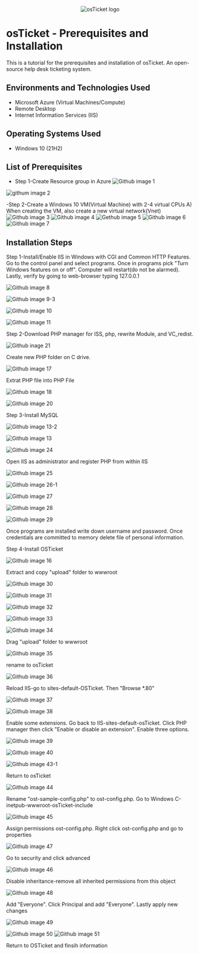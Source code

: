 <p align="center">
<img src="https://i.imgur.com/Clzj7Xs.png" alt="osTicket logo"/>
</p>

<h1>osTicket - Prerequisites and Installation</h1>
This is a tutorial for the prerequisites and installation of osTicket. An open-source help desk ticketing system.<br />




<h2>Environments and Technologies Used</h2>

- Microsoft Azure (Virtual Machines/Compute)
- Remote Desktop
- Internet Information Services (IIS)

<h2>Operating Systems Used </h2>

- Windows 10</b> (21H2)

<h2>List of Prerequisites</h2>

- Step 1-Create Resource group in Azure 
![Github image 1](https://github.com/PatrickJohnsonX7/osticket-prereqs/assets/163357195/8d0ad429-ae97-4adc-9917-35e0a600a16f)


![githum image 2](https://github.com/PatrickJohnsonX7/osticket-prereqs/assets/163357195/2e6f4775-516c-4971-8bb8-cc8ddbd37a9f)


-Step 2-Create a Windows 10 VM(Virtual Machine) with 2-4 virtual CPUs
  A) When creating the VM, also create a new virtual network(Vnet)
![Github image 3](https://github.com/PatrickJohnsonX7/osticket-prereqs/assets/163357195/ad299366-1359-40ea-8161-36ffa5e079e7)
![Github image 4](https://github.com/PatrickJohnsonX7/osticket-prereqs/assets/163357195/13b78ba1-78b2-4523-a003-8a63f16aa4cc)
 ![Gethub image 5](https://github.com/PatrickJohnsonX7/osticket-prereqs/assets/163357195/b4a986f5-a6a2-4e6c-830d-b05effa532d5)
 ![Github image 6](https://github.com/PatrickJohnsonX7/osticket-prereqs/assets/163357195/675edc78-bed2-4296-8310-7b316b98f709)
![Github image 7](https://github.com/PatrickJohnsonX7/osticket-prereqs/assets/163357195/9548f7cf-de20-439a-ad48-d00d48f33071)



<h2>Installation Steps</h2>
Step 1-Install/Enable IIS in Windows with CGI and Common HTTP Features. Go to the control panel and select programs. Once in programs pick "Turn Windows features on or off". Computer will restart(do not be alarmed). Lastly, verify by going to web-browser typing 127.0.0.1

![Github image 8](https://github.com/PatrickJohnsonX7/osticket-prereqs/assets/163357195/1ebd018d-0cf4-4304-8159-7ea01f931dbf)

![Github image 9-3](https://github.com/PatrickJohnsonX7/osticket-prereqs/assets/163357195/eadf0f8c-73a4-4663-ba13-e45dc4cc9e75)

![Github image 10](https://github.com/PatrickJohnsonX7/osticket-prereqs/assets/163357195/983eb698-a7eb-4564-88ea-8944937c1090)


![Github image 11](https://github.com/PatrickJohnsonX7/osticket-prereqs/assets/163357195/111fb1ce-22a4-475c-b0be-80f5b625ac57)

Step 2-Download PHP manager for ISS, php, rewrite Module, and VC_redist.


![Github inage 21](https://github.com/PatrickJohnsonX7/osticket-prereqs/assets/163357195/68fe145b-1491-4e4e-b1be-9c878d83fcda)

Create new PHP folder on C drive.


![Github image 17](https://github.com/PatrickJohnsonX7/osticket-prereqs/assets/163357195/58a5ce6d-6369-46a8-90c1-a400422b8351)

Extrat PHP file into PHP File

![Github image 18](https://github.com/PatrickJohnsonX7/osticket-prereqs/assets/163357195/ea102242-2f0b-416b-a276-76e3869f01ab)


![Github image 20](https://github.com/PatrickJohnsonX7/osticket-prereqs/assets/163357195/60d81a97-95fe-4dda-bf6a-aec2b8a9ebc2)


Step 3-Install MySQL

![Github image 13-2](https://github.com/PatrickJohnsonX7/osticket-prereqs/assets/163357195/40cb1c0f-a454-4983-ae70-0582a30f1c05)

![Github image 13](https://github.com/PatrickJohnsonX7/osticket-prereqs/assets/163357195/76cd1308-ca7e-473c-b82e-d42477d1cace)


![Github image 24](https://github.com/PatrickJohnsonX7/osticket-prereqs/assets/163357195/0d2ae1fa-e31e-4b25-83a1-2563897394a3)


Open IIS as administrator and register PHP from within IIS

![Github image 25](https://github.com/PatrickJohnsonX7/osticket-prereqs/assets/163357195/f41e0e9d-1989-4f74-9a5d-32c53ad055a9)


![Github image 26-1](https://github.com/PatrickJohnsonX7/osticket-prereqs/assets/163357195/f85528c5-4d66-46b9-8778-58a4b0af8a37)


![Github image 27](https://github.com/PatrickJohnsonX7/osticket-prereqs/assets/163357195/e9f7b0f5-85d3-4260-892b-678f3036bce1)



![Github image 28](https://github.com/PatrickJohnsonX7/osticket-prereqs/assets/163357195/36a38db2-399c-4276-a4f9-e654fb618f33)


![Github image 29](https://github.com/PatrickJohnsonX7/osticket-prereqs/assets/163357195/e6e1ec52-e8ff-489b-bffa-930d578dcce8)

Once programs are installed write down username and password. Once credentials are committed to memory delete file of personal information. 

Step 4-Install OSTicket 

![Github image 16](https://github.com/PatrickJohnsonX7/osticket-prereqs/assets/163357195/c49f0ac3-9454-46bc-af24-05b67eab51eb)

Extract and copy "upload" folder to wwwroot 


![Github image 30](https://github.com/PatrickJohnsonX7/osticket-prereqs/assets/163357195/dee29b6b-66c4-4894-9d14-bd2e8eb5e4cb)



![Github image 31](https://github.com/PatrickJohnsonX7/osticket-prereqs/assets/163357195/bf4c010e-b23e-4ca6-bdca-f35ee1895e3a)

![Github image 32](https://github.com/PatrickJohnsonX7/osticket-prereqs/assets/163357195/d291114c-98eb-4cba-a1c5-18f4ea329b92)


![Github image 33](https://github.com/PatrickJohnsonX7/osticket-prereqs/assets/163357195/dbb50c9f-4060-4a81-a5f4-9f65d71c7330)


![Github image 34](https://github.com/PatrickJohnsonX7/osticket-prereqs/assets/163357195/45b78e1b-b605-40fb-be2a-462d0dfb64b2)

Drag "upload" folder to wwwroot

![Github image 35](https://github.com/PatrickJohnsonX7/osticket-prereqs/assets/163357195/9570d6b5-233a-4360-bab6-882dc8eaf410)

rename to osTicket


![Github image 36](https://github.com/PatrickJohnsonX7/osticket-prereqs/assets/163357195/81f48ea9-06bd-46be-853c-77c9baaba9e5)

Reload IIS-go to sites-default-OSTicket. Then "Browse *.80"


![Github image 37](https://github.com/PatrickJohnsonX7/osticket-prereqs/assets/163357195/dbcce7d9-2f0c-4d05-a115-22764b50d585)

![Github image 38](https://github.com/PatrickJohnsonX7/osticket-prereqs/assets/163357195/66c49022-9175-4be3-8728-e2d255aa2f4e)

Enable some extensions. Go back to IIS-sites-default-osTicket. Click PHP manager then click "Enable or disable an extension". Enable three options. 

![Github image 39](https://github.com/PatrickJohnsonX7/osticket-prereqs/assets/163357195/92c31760-52a9-4baf-b2e2-9ccdd3fb0861)

![Github image 40](https://github.com/PatrickJohnsonX7/osticket-prereqs/assets/163357195/003e2d8b-0dd9-46e6-9734-76bb5a990634)

![Github image 43-1](https://github.com/PatrickJohnsonX7/osticket-prereqs/assets/163357195/041f0ff9-9c09-4a3d-90c5-312a3062fd0d)

Return to osTicket 


![Github image 44](https://github.com/PatrickJohnsonX7/osticket-prereqs/assets/163357195/1649f499-fdef-4b8a-81d2-58f193e064e2)

Rename "ost-sample-config.php" to ost-config.php. Go to Windows C-inetpub-wwwroot-osTicket-include

![Github image 45](https://github.com/PatrickJohnsonX7/osticket-prereqs/assets/163357195/c99556b4-2869-4c37-867b-404d75807cf8)

Assign permissions ost-config.php. Right click ost-config.php and go to properties



![Github image 47](https://github.com/PatrickJohnsonX7/osticket-prereqs/assets/163357195/d6fa7717-178f-4f7a-801c-b471422b7b21)

Go to security and click advanced

![Github image 46](https://github.com/PatrickJohnsonX7/osticket-prereqs/assets/163357195/4bce2600-6661-4a16-a062-ae18ff4d79b2)

Disable inheritance-remove all inherited permissions from this object 

![Github image 48](https://github.com/PatrickJohnsonX7/osticket-prereqs/assets/163357195/07a3e4b6-e216-42f0-82cd-c02777603153)

Add "Everyone". Click Principal and add "Everyone". Lastly apply new changes


![Github image 49](https://github.com/PatrickJohnsonX7/osticket-prereqs/assets/163357195/e38f3ab7-cb94-4a2f-b5fa-2ec2c23eab7f)


![Github image 50](https://github.com/PatrickJohnsonX7/osticket-prereqs/assets/163357195/309ef548-7e0c-48b2-9cad-ebd1b3c32fe9)
![Github image 51](https://github.com/PatrickJohnsonX7/osticket-prereqs/assets/163357195/a547949c-f1ce-451c-bd9a-638950e662fe)

Return to OSTicket and finsih information 



